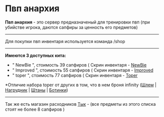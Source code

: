 # Пвп анархия
**Пвп анархия** - это сервер предназначеный для тренировки пвп (при убийстве игрока, даются сапфиры за ценность его предметов)
___
Для покупки пвп инвентаря используется команда /shop 
___
**Имеются 3 доступных кита:**
* " NewBie ", стоимость 39 сапфиров (	Скрин инвентаря - [NewBie](https://skr.sh/sWd1nApIoLp)
* " Improved ", стоимость 55 сапфиров ( Скрин инвентаря - [Improved](https://skr.sh/sWdfOhz1eNy)
* " toper ", стоимость 77 сапфиров ( Скрин инвентаря - [Toper](https://skr.sh/sWdh2RywRYB)

*Отличие набора toper от других в том, что в нем броня infinity ([Шлем](https://skr.sh/sWdEclGNW6Z) | [Нагрудник](https://skr.sh/sWdbWoYjRoA) | [Штаны](https://skr.sh/sWdFHyHOwfJ) | [Ботинки](https://skr.sh/sWd3Mz7B9wP ))
___
Так же есть магазин расходников [Тык](https://skr.sh/sWdGdwpsx4c) - (все предметы из этого списка стоят не более 8 сапфиров )
